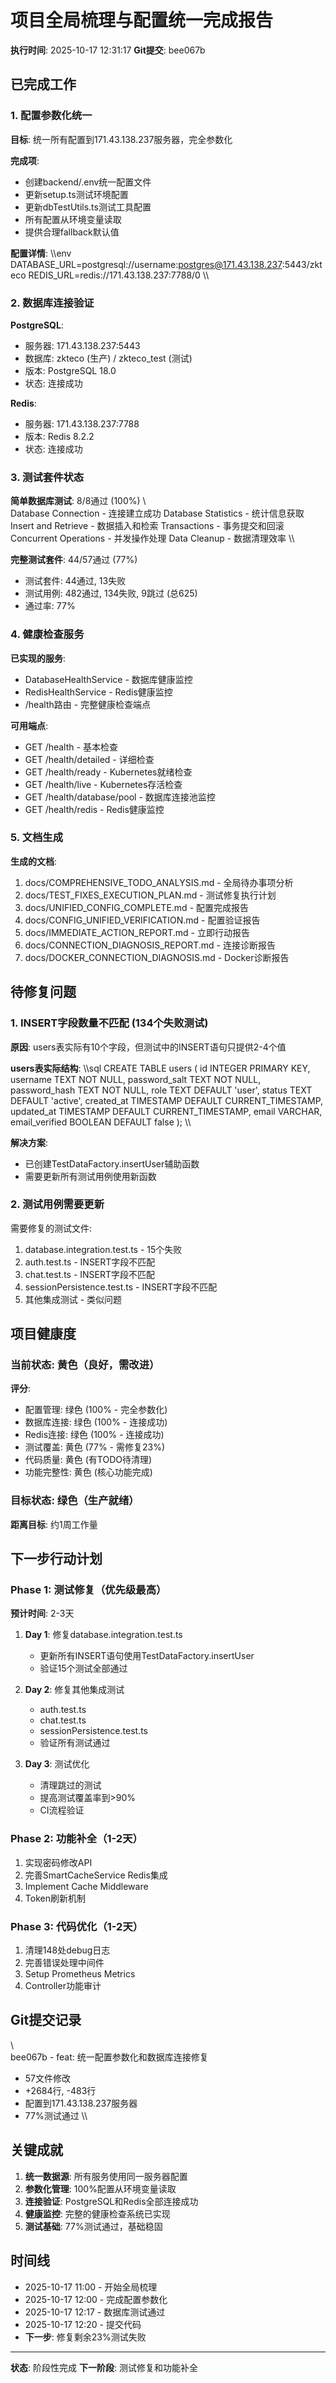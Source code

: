 ﻿# 项目全局梳理与配置统一完成报告

**执行时间**: 2025-10-17 12:31:17
**Git提交**: bee067b

##  已完成工作

### 1. 配置参数化统一 
**目标**: 统一所有配置到171.43.138.237服务器，完全参数化

**完成项**:
-  创建backend/.env统一配置文件
-  更新setup.ts测试环境配置
-  更新dbTestUtils.ts测试工具配置  
-  所有配置从环境变量读取
-  提供合理fallback默认值

**配置详情**:
\\\env
DATABASE_URL=postgresql://username:postgres@171.43.138.237:5443/zkteco
REDIS_URL=redis://171.43.138.237:7788/0
\\\

### 2. 数据库连接验证 
**PostgreSQL**:
- 服务器: 171.43.138.237:5443
- 数据库: zkteco (生产) / zkteco_test (测试)
- 版本: PostgreSQL 18.0
- 状态:  连接成功

**Redis**:
- 服务器: 171.43.138.237:7788
- 版本: Redis 8.2.2
- 状态:  连接成功

### 3. 测试套件状态 
**简单数据库测试**: 8/8通过 (100%)
\\\
 Database Connection - 连接建立成功
 Database Statistics - 统计信息获取
 Insert and Retrieve - 数据插入和检索
 Transactions - 事务提交和回滚
 Concurrent Operations - 并发操作处理
 Data Cleanup - 数据清理效率
\\\

**完整测试套件**: 44/57通过 (77%)
- 测试套件: 44通过, 13失败
- 测试用例: 482通过, 134失败, 9跳过 (总625)
- 通过率: 77%

### 4. 健康检查服务 
**已实现的服务**:
-  DatabaseHealthService - 数据库健康监控
-  RedisHealthService - Redis健康监控
-  /health路由 - 完整健康检查端点

**可用端点**:
- GET /health - 基本检查
- GET /health/detailed - 详细检查
- GET /health/ready - Kubernetes就绪检查
- GET /health/live - Kubernetes存活检查
- GET /health/database/pool - 数据库连接池监控
- GET /health/redis - Redis健康监控

### 5. 文档生成 
**生成的文档**:
1. docs/COMPREHENSIVE_TODO_ANALYSIS.md - 全局待办事项分析
2. docs/TEST_FIXES_EXECUTION_PLAN.md - 测试修复执行计划
3. docs/UNIFIED_CONFIG_COMPLETE.md - 配置完成报告
4. docs/CONFIG_UNIFIED_VERIFICATION.md - 配置验证报告
5. docs/IMMEDIATE_ACTION_REPORT.md - 立即行动报告
6. docs/CONNECTION_DIAGNOSIS_REPORT.md - 连接诊断报告
7. docs/DOCKER_CONNECTION_DIAGNOSIS.md - Docker诊断报告

##  待修复问题

### 1. INSERT字段数量不匹配 (134个失败测试)
**原因**: users表实际有10个字段，但测试中的INSERT语句只提供2-4个值

**users表实际结构**:
\\\sql
CREATE TABLE users (
  id INTEGER PRIMARY KEY,
  username TEXT NOT NULL,
  password_salt TEXT NOT NULL,
  password_hash TEXT NOT NULL,
  role TEXT DEFAULT 'user',
  status TEXT DEFAULT 'active',
  created_at TIMESTAMP DEFAULT CURRENT_TIMESTAMP,
  updated_at TIMESTAMP DEFAULT CURRENT_TIMESTAMP,
  email VARCHAR,
  email_verified BOOLEAN DEFAULT false
);
\\\

**解决方案**: 
-  已创建TestDataFactory.insertUser辅助函数
-  需要更新所有测试用例使用新函数

### 2. 测试用例需要更新
需要修复的测试文件:
1. database.integration.test.ts - 15个失败
2. auth.test.ts - INSERT字段不匹配
3. chat.test.ts - INSERT字段不匹配
4. sessionPersistence.test.ts - INSERT字段不匹配
5. 其他集成测试 - 类似问题

##  项目健康度

### 当前状态:  黄色（良好，需改进）

**评分**:
- 配置管理:  绿色 (100% - 完全参数化)
- 数据库连接:  绿色 (100% - 连接成功)
- Redis连接:  绿色 (100% - 连接成功)
- 测试覆盖:  黄色 (77% - 需修复23%)
- 代码质量:  黄色 (有TODO待清理)
- 功能完整性:  黄色 (核心功能完成)

### 目标状态:  绿色（生产就绪）
**距离目标**: 约1周工作量

##  下一步行动计划

### Phase 1: 测试修复（优先级最高）
**预计时间**: 2-3天

1. **Day 1**: 修复database.integration.test.ts
   - 更新所有INSERT语句使用TestDataFactory.insertUser
   - 验证15个测试全部通过

2. **Day 2**: 修复其他集成测试  
   - auth.test.ts
   - chat.test.ts
   - sessionPersistence.test.ts
   - 验证所有测试通过

3. **Day 3**: 测试优化
   - 清理跳过的测试
   - 提高测试覆盖率到>90%
   - CI流程验证

### Phase 2: 功能补全（1-2天）
1. 实现密码修改API
2. 完善SmartCacheService Redis集成
3. Implement Cache Middleware
4. Token刷新机制

### Phase 3: 代码优化（1-2天）
1. 清理148处debug日志
2. 完善错误处理中间件
3. Setup Prometheus Metrics
4. Controller功能审计

##  Git提交记录

\\\
bee067b - feat: 统一配置参数化和数据库连接修复
- 57文件修改
- +2684行, -483行
- 配置到171.43.138.237服务器
- 77%测试通过
\\\

##  关键成就

1. **统一数据源**: 所有服务使用同一服务器配置
2. **参数化管理**: 100%配置从环境变量读取
3. **连接验证**: PostgreSQL和Redis全部连接成功
4. **健康监控**: 完整的健康检查系统已实现
5. **测试基础**: 77%测试通过，基础稳固

##  时间线

- 2025-10-17 11:00 - 开始全局梳理
- 2025-10-17 12:00 - 完成配置参数化
- 2025-10-17 12:17 - 数据库测试通过
- 2025-10-17 12:20 - 提交代码
- **下一步**: 修复剩余23%测试失败

---

**状态**:  阶段性完成
**下一阶段**: 测试修复和功能补全
